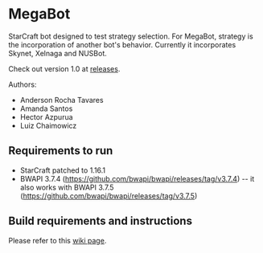 # MegaBot
StarCraft bot designed to test strategy selection. For MegaBot, strategy is the incorporation of another bot's behavior. Currently it incorporates Skynet, Xelnaga and NUSBot.

Check out version 1.0 at [releases](https://github.com/andertavares/MegaBot/releases/tag/v1.0-beta).

Authors:
- Anderson Rocha Tavares
- Amanda Santos
- Hector Azpurua
- Luiz Chaimowicz

## Requirements to run
- StarCraft patched to 1.16.1
- BWAPI 3.7.4 (https://github.com/bwapi/bwapi/releases/tag/v3.7.4) -- it also works with BWAPI 3.7.5 (https://github.com/bwapi/bwapi/releases/tag/v3.7.5)

## Build requirements and instructions

Please refer to this [wiki page](https://github.com/andertavares/MegaBot/wiki/Build-instructions).
